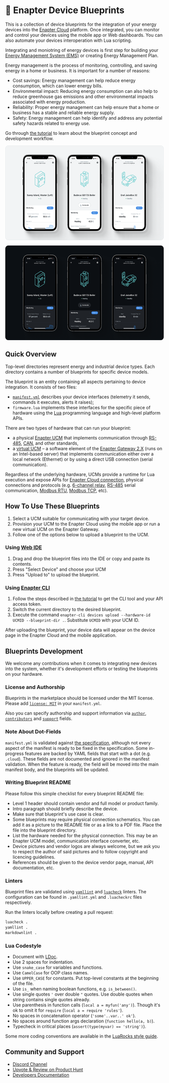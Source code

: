 # :blue_book: Enapter Device Blueprints

This is a collection of device blueprints for the integration of your energy devices into the [Enapter Cloud](https://cloud.enapter.com) platform. Once integrated, you can monitor and control your devices using the mobile app or Web dashboards. You can also automate your devices interoperation with Lua scripting.

Integrating and moniotring of energy devices is first step for building your [Energy Management System (EMS)](https://en.wikipedia.org/wiki/Energy_management_system) or creating Energy Management Plan.

Energy management is the process of monitoring, controlling, and saving energy in a home or business. It is important for a number of reasons:

- Cost savings: Energy management can help reduce energy consumption, which can lower energy bills.
- Environmental impact: Reducing energy consumption can also help to reduce greenhouse gas emissions and other environmental impacts associated with energy production.
- Reliability: Proper energy management can help ensure that a home or business has a stable and reliable energy supply.
- Safety: Energy management can help identify and address any potential safety hazards related to energy use.

Go through [the tutorial](https://developers.enapter.com/docs/) to learn about the blueprint concept and development workflow.

<p align="center"><img height="300" width="auto" src=".assets/intro-light.png#gh-light-mode-only"></p>
<p align="center"><img height="300" width="auto" src=".assets/intro-dark.png#gh-dark-mode-only"></p>

## Quick Overview

Top-level directories represent energy and industrial device types. Each directory contains a number of blueprints for specific device models.

The blueprint is an entity containing all aspects pertaining to device integration. It consists of two files:

- [`manifest.yml`](https://developers.enapter.com/docs/reference) describes your device interfaces (telemetry it sends, commands it executes, alerts it raises);
- `firmware.lua` implements these interfaces for the specific piece of hardware using the [Lua](https://www.lua.org) programming language and high-level platform APIs.

There are two types of hardware that can run your blueprint:

- a physical [Enapter UCM](https://handbook.enapter.com/modules/modules.html) that implements communication through [RS-485](https://handbook.enapter.com/modules/ENP-RS485/ENP-RS485.html), [CAN](https://handbook.enapter.com/modules/ENP-CAN/ENP-CAN.html), and other standards,
- a [virtual UCM](https://handbook.enapter.com/software/software.html#💎-virtual-ucm) – a software element of the [Enapter Gateway 2.X](https://handbook.enapter.com/software/software.html#📡-enapter-gateway) (runs on an Intel-based server) that implements communication either over a local network (Ethernet) or by using a direct USB connection (serial communication).

Regardless of the underlying hardware, UCMs provide a runtime for Lua execution and expose APIs for [Enapter Cloud connection](https://developers.enapter.com/docs/reference/ucm/enapter), physical connections and protocols (e.g. [6-channel relay](https://developers.enapter.com/docs/reference/ucm/rl6), [RS-485](https://developers.enapter.com/docs/reference/ucm/rs485) serial communication, [Modbus RTU](https://developers.enapter.com/docs/reference/ucm/modbus), [Modbus TCP](https://developers.enapter.com/docs/reference/vucm/modbustcp), etc).

## How To Use These Blueprints

1. Select a UCM suitable for communicating with your target device.
2. Provision your UCM to the Enapter Cloud using the mobile app or run a new virtual UCM on the Enapter Gateway.
3. Follow one of the options below to upload a blueprint to the UCM.

### Using [Web IDE](https://developers.enapter.com/docs/tutorial/what-you-need/#web-ide)

1. Drag and drop the blueprint files into the IDE or copy and paste its contents.
2. Press "Select Device" and choose your UCM
3. Press "Upload to" to upload the blueprint.

### Using [Enapter CLI](https://developers.enapter.com/docs/tutorial/what-you-need/#command-line-interface)

1. Follow the steps described in [the tutorial](https://developers.enapter.com/docs/tutorial/what-you-need/#command-line-interface) to get the CLI tool and your API access token.
2. Switch the current directory to the desired blueprint.
3. Execute the command `enapter-cli devices upload --hardware-id UCMID --blueprint-dir .`. Substitute `UCMID` with your UCM ID.

After uploading the blueprint, your device data will appear on the device page in the Enapter Cloud and the mobile application.

## Blueprints Development

We welcome any contributions when it comes to integrating new devices into the system, whether it's development efforts or testing the blueprints on your hardware.

### License and Authorship

Blueprints in the marketplace should be licensed under the MIT license. Please add [`license: MIT`](https://developers.enapter.com/docs/reference/#license) in your `manifest.yml`.

Also you can specify authorship and support information via [`author`](https://developers.enapter.com/docs/reference/#author), [`contributors`](https://developers.enapter.com/docs/reference/#contributors) and [`support`](https://developers.enapter.com/docs/reference/#support) fields.

### Note About Dot-Fields

`manifest.yml` is validated against [the specification](https://cloud.enapter.com/schemas/json-schemas/blueprints/device/v1/schema.json), although not every aspect of the manifest is ready to be fixed in the specification. Some in-progress features are backed by YAML fields that start with a dot (e.g. `.cloud`). These fields are not documented and ignored in the manifest validation. When the feature is ready, the field will be moved into the main manifest body, and the blueprints will be updated.

### Writing Blueprint README

Please follow this simple checklist for every blueprint README file:

- Level 1 header should contain vendor and full model or product family.
- Intro paragraph should briefly describe the device.
- Make sure that blueprint's use case is clear.
- Some blueprints may require physical connection schematics. You can add it as a picture to the README file or as a link to a PDF file. Place the file into the blueprint directory.
- List the hardware needed for the physical connection. This may be an Enapter UCM model, communication interface converter, etc.
- Device pictures and vendor logos are always welcome, but we ask you to respect the author of said pictures and to follow copyright and licencing guidelines.
- References should be given to the device vendor page, manual, API documentation, etc.

### Linters

Blueprint files are validated using [`yamllint`](https://yamllint.readthedocs.io/en/stable/) and [`luacheck`](https://luacheck.readthedocs.io/en/stable/) linters. The configuration can be found in `.yamllint.yml` and `.luacheckrc` files respectively.

Run the linters locally before creating a pull request:

```bash
luacheck .
yamllint .
markdownlint .
```

### Lua Codestyle

- Document with [LDoc](https://stevedonovan.github.io/ldoc/).
- Use 2 spaces for indentation.
- Use `snake_case` for variables and functions.
- Use `CamelCase` for OOP class names.
- Use `UPPER_CASE` for constants. Put top-level constants at the beginning of the file.
- Use `is_` when naming boolean functions, e.g. `is_between()`.
- Use single quotes `'` over double `"` quotes. Use double quotes when string contains single quotes already.
- Use parenthesis in function calls (`local a = myfun('any')`). Though it's ok to omit it for `require` (`local a = require 'rules'`).
- No spaces in concatenation operator (`'some'..var..' ok'`).
- No spaces around function args declaration (`function hello(a, b)`).
- Typecheck in critical places (`assert(type(myvar) == 'string')`).

Some more coding conventions are available in the [LuaRocks style guide](https://github.com/luarocks/lua-style-guide).

## Community and Support

- [Discord Channel](https://go.enapter.com/discord_handbook)
- [Upvote & Review on Product Hunt](https://www.producthunt.com/products/enapter-energy-management-system-toolkit)
- [Developers Documentation](https://developers.enapter.com)
